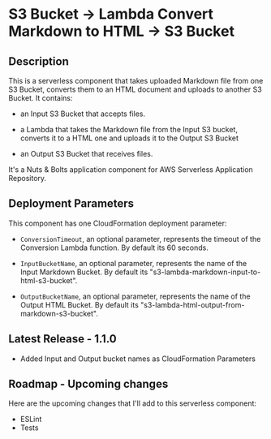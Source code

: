 
# S3 Bucket -> Lambda Convert Markdown to HTML -> S3 Bucket

## Description

This is a serverless component that takes uploaded Markdown file from one S3 Bucket, converts them to an HTML document and uploads to another S3 Bucket. It contains:

- an Input S3 Bucket that accepts files.

- a Lambda that takes the Markdown file from the Input S3 bucket, converts it to a HTML one and uploads it to the Output S3 Bucket

- an Output S3 Bucket that receives files.

It's a Nuts & Bolts application component for AWS Serverless Application Repository.

## Deployment Parameters

This component has one CloudFormation deployment parameter:

- `ConversionTimeout`, an optional parameter, represents the timeout of the Conversion Lambda function. By default its 60 seconds.

- `InputBucketName`, an optional parameter, represents the name of the Input Markdown Bucket. By default its "s3-lambda-markdown-input-to-html-s3-bucket".

- `OutputBucketName`, an optional parameter, represents the name of the Output HTML Bucket. By default its "s3-lambda-html-output-from-markdown-s3-bucket".

## Latest Release - 1.1.0

- Added Input and Output bucket names as CloudFormation Parameters

## Roadmap - Upcoming changes

Here are the upcoming changes that I'll add to this serverless component:

- ESLint
- Tests